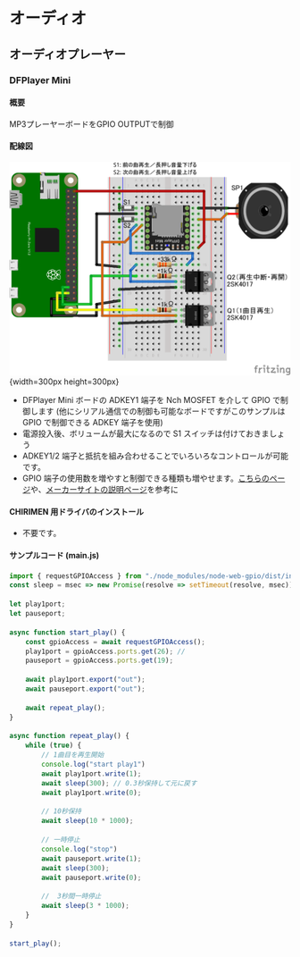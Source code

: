 # オーディオ

## オーディオプレーヤー

### DFPlayer Mini

#### 概要

MP3プレーヤーボードをGPIO OUTPUTで制御

#### 配線図

![配線図](./DFPlayer.png "schematic"){width=300px height=300px}

* DFPlayer Mini ボードの ADKEY1 端子を Nch MOSFET を介して GPIO で制御します
(他にシリアル通信での制御も可能なボードですがこのサンプルは GPIO で制御できる ADKEY 端子を使用)
* 電源投入後、ボリュームが最大になるので S1 スイッチは付けておきましょう
* ADKEY1/2 端子と抵抗を組み合わせることでいろいろなコントロールが可能です。
* GPIO 端子の使用数を増やすと制御できる種類も増やせます。[こちらのページ](https://chitakekoubou.blogspot.com/p/dfplayeradkeyio.html)や、[メーカーサイトの説明ページ](https://wiki.dfrobot.com/DFPlayer_Mini_SKU_DFR0299)を参考に

#### CHIRIMEN 用ドライバのインストール

- 不要です。

#### サンプルコード (main.js)

```javascript
import { requestGPIOAccess } from "./node_modules/node-web-gpio/dist/index.js";
const sleep = msec => new Promise(resolve => setTimeout(resolve, msec));

let play1port;
let pauseport;

async function start_play() {
    const gpioAccess = await requestGPIOAccess();
    play1port = gpioAccess.ports.get(26); // 
    pauseport = gpioAccess.ports.get(19);

    await play1port.export("out");
    await pauseport.export("out");

    await repeat_play();
}

async function repeat_play() {
    while (true) {
        // 1曲目を再生開始
        console.log("start play1")
        await play1port.write(1);
        await sleep(300); // 0.3秒保持して元に戻す
        await play1port.write(0);

        // 10秒保持
        await sleep(10 * 1000);

        // 一時停止
        console.log("stop")
        await pauseport.write(1);
        await sleep(300);
        await pauseport.write(0);

        //  3秒間一時停止
        await sleep(3 * 1000);
    }
}

start_play();
```
